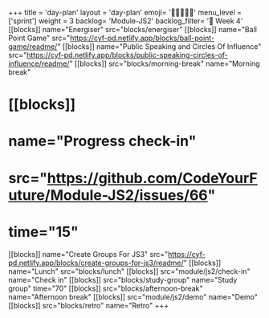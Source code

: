 +++
title = 'day-plan'
layout = 'day-plan'
emoji= '🧑🏽‍🤝‍🧑🏽'
menu_level = ['sprint']
weight = 3
backlog= 'Module-JS2'
backlog_filter= '📅 Week 4'
[[blocks]]
name="Energiser"
src="blocks/energiser"
[[blocks]]
name="Ball Point Game"
src="https://cyf-pd.netlify.app/blocks/ball-point-game/readme/"
[[blocks]]
name="Public Speaking and Circles Of Influence"
src="https://cyf-pd.netlify.app/blocks/public-speaking-circles-of-influence/readme/"
[[blocks]]
src="blocks/morning-break"
name="Morning break"
# [[blocks]]
# name="Progress check-in"
# src="https://github.com/CodeYourFuture/Module-JS2/issues/66"
# time="15"
[[blocks]]
name="Create Groups For JS3"
src="https://cyf-pd.netlify.app/blocks/create-groups-for-js3/readme/"
[[blocks]]
name="Lunch"
src="blocks/lunch"
[[blocks]]
src="module/js2/check-in"
name="Check in"
[[blocks]]
src="blocks/study-group"
name="Study group"
time="70"
[[blocks]]
src="blocks/afternoon-break"
name="Afternoon break"
[[blocks]]
src="module/js2/demo"
name="Demo"
[[blocks]]
src="blocks/retro"
name="Retro"
+++

